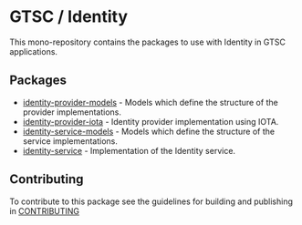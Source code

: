 # GTSC / Identity

This mono-repository contains the packages to use with Identity in GTSC applications.

## Packages

- [identity-provider-models](packages/identity-provider-models/README.md) - Models which define the structure of the provider implementations.
- [identity-provider-iota](packages/identity-provider-iota/README.md) - Identity provider implementation using IOTA.
- [identity-service-models](packages/identity-service-models/README.md) - Models which define the structure of the service implementations.
- [identity-service](packages/identity-service/README.md) - Implementation of the Identity service.

## Contributing

To contribute to this package see the guidelines for building and publishing in [CONTRIBUTING](./CONTRIBUTING.md)
